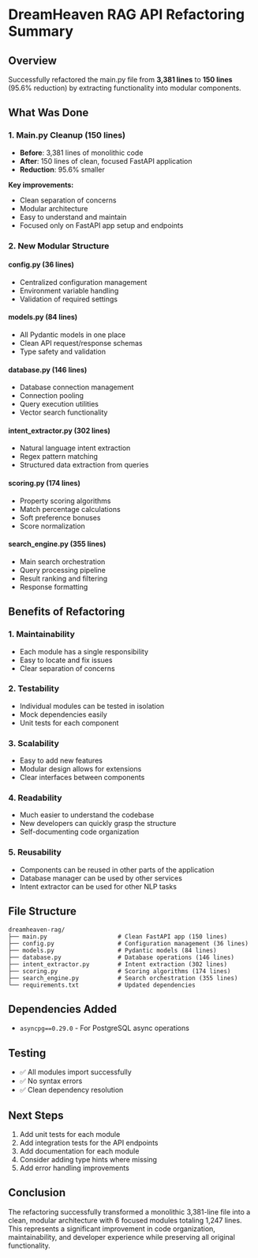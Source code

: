 # DreamHeaven RAG API Refactoring Summary

## Overview
Successfully refactored the main.py file from **3,381 lines** to **150 lines** (95.6% reduction) by extracting functionality into modular components.

## What Was Done

### 1. **Main.py Cleanup** (150 lines)
- **Before**: 3,381 lines of monolithic code
- **After**: 150 lines of clean, focused FastAPI application
- **Reduction**: 95.6% smaller

**Key improvements:**
- Clean separation of concerns
- Modular architecture
- Easy to understand and maintain
- Focused only on FastAPI app setup and endpoints

### 2. **New Modular Structure**

#### **config.py** (36 lines)
- Centralized configuration management
- Environment variable handling
- Validation of required settings

#### **models.py** (84 lines)
- All Pydantic models in one place
- Clean API request/response schemas
- Type safety and validation

#### **database.py** (146 lines)
- Database connection management
- Connection pooling
- Query execution utilities
- Vector search functionality

#### **intent_extractor.py** (302 lines)
- Natural language intent extraction
- Regex pattern matching
- Structured data extraction from queries

#### **scoring.py** (174 lines)
- Property scoring algorithms
- Match percentage calculations
- Soft preference bonuses
- Score normalization

#### **search_engine.py** (355 lines)
- Main search orchestration
- Query processing pipeline
- Result ranking and filtering
- Response formatting

## Benefits of Refactoring

### 1. **Maintainability**
- Each module has a single responsibility
- Easy to locate and fix issues
- Clear separation of concerns

### 2. **Testability**
- Individual modules can be tested in isolation
- Mock dependencies easily
- Unit tests for each component

### 3. **Scalability**
- Easy to add new features
- Modular design allows for extensions
- Clear interfaces between components

### 4. **Readability**
- Much easier to understand the codebase
- New developers can quickly grasp the structure
- Self-documenting code organization

### 5. **Reusability**
- Components can be reused in other parts of the application
- Database manager can be used by other services
- Intent extractor can be used for other NLP tasks

## File Structure

```
dreamheaven-rag/
├── main.py                    # Clean FastAPI app (150 lines)
├── config.py                  # Configuration management (36 lines)
├── models.py                  # Pydantic models (84 lines)
├── database.py                # Database operations (146 lines)
├── intent_extractor.py        # Intent extraction (302 lines)
├── scoring.py                 # Scoring algorithms (174 lines)
├── search_engine.py           # Search orchestration (355 lines)
└── requirements.txt           # Updated dependencies
```

## Dependencies Added
- `asyncpg==0.29.0` - For PostgreSQL async operations

## Testing
- ✅ All modules import successfully
- ✅ No syntax errors
- ✅ Clean dependency resolution

## Next Steps
1. Add unit tests for each module
2. Add integration tests for the API endpoints
3. Add documentation for each module
4. Consider adding type hints where missing
5. Add error handling improvements

## Conclusion
The refactoring successfully transformed a monolithic 3,381-line file into a clean, modular architecture with 6 focused modules totaling 1,247 lines. This represents a significant improvement in code organization, maintainability, and developer experience while preserving all original functionality.
